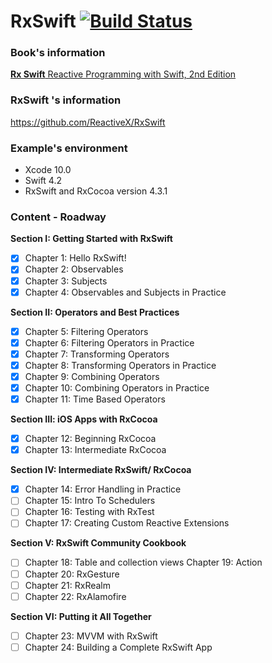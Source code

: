 # RxSwift   [![Build Status](https://travis-ci.com/quocnb/RxSwiftExample.svg?branch=master)](https://travis-ci.com/quocnb/RxSwiftExample)

### Book's information
[**Rx Swift** Reactive Programming with Swift, 2nd Edition](https://store.raywenderlich.com/products/rxswift)

### RxSwift 's information
https://github.com/ReactiveX/RxSwift

### Example's environment
- Xcode 10.0
- Swift 4.2
- RxSwift and RxCocoa version 4.3.1

### Content - Roadway

**Section I: Getting Started with RxSwift**

- [x] Chapter 1: Hello RxSwift!
- [x] Chapter 2: Observables
- [x] Chapter 3: Subjects
- [x] Chapter 4: Observables and Subjects in Practice

**Section II: Operators and Best Practices**

- [x] Chapter 5: Filtering Operators
- [x] Chapter 6: Filtering Operators in Practice
- [x] Chapter 7: Transforming Operators
- [x] Chapter 8: Transforming Operators in Practice
- [x] Chapter 9: Combining Operators
- [x] Chapter 10: Combining Operators in Practice
- [x] Chapter 11: Time Based Operators

**Section III: iOS Apps with RxCocoa**

- [x] Chapter 12: Beginning RxCocoa
- [x] Chapter 13: Intermediate RxCocoa

**Section IV: Intermediate RxSwift/ RxCocoa**
- [x] Chapter 14: Error Handling in Practice
- [ ] Chapter 15: Intro To Schedulers
- [ ] Chapter 16: Testing with RxTest
- [ ] Chapter 17: Creating Custom Reactive Extensions

**Section V: RxSwift Community Cookbook**
- [ ] Chapter 18: Table and collection views Chapter 19: Action
- [ ] Chapter 20: RxGesture
- [ ] Chapter 21: RxRealm
- [ ] Chapter 22: RxAlamofire

**Section VI: Putting it All Together**
- [ ] Chapter 23: MVVM with RxSwift
- [ ] Chapter 24: Building a Complete RxSwift App
